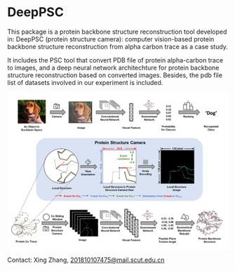 # DeepPSC
This package is a protein backbone structure reconstruction tool developed in: DeepPSC (protein structure camera): computer vision-based protein backbone structure reconstruction from alpha carbon trace as a case study.

It includes the PSC tool that convert PDB file of protein alpha-carbon trace to images, and a deep neural network architechture for protein backbone structure reconstruction based on converted images. Besides, the pdb file list of datasets involved in our experiment is included.

![contents](./image/DeepPSC.png)

Contact: Xing Zhang, 201810107475@mail.scut.edu.cn
